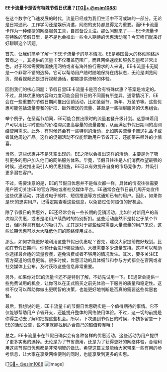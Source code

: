 **EE卡流量卡是否有特殊节假日优惠？[[TG💪+ @esim1088](https://t.me/s/esim1088)]**

在这个数字化飞速发展的时代，流量已经成为我们生活中不可或缺的一部分。无论是日常通讯、工作学习还是娱乐消遣，网络的支持都显得尤为重要。而EE卡流量卡作为一种便捷的网络服务工具，自然备受关注。那么问题来了——EE卡流量卡在特殊的节假日里，是不是也会推出一些令人期待的优惠活动呢？今天咱们就来好好聊聊这个话题。

首先，让我们简单了解一下EE卡流量卡的基本情况。EE是英国最大的移动网络运营商之一，其提供的流量卡不仅覆盖范围广，而且网络速度和服务质量都非常出色。对于经常需要跨国使用网络或者有海外旅行需求的人来说，EE卡流量卡无疑是一个非常不错的选择。它可以帮助用户随时随地保持在线状态，无论是浏览网页、观看视频还是进行视频通话，都能提供流畅的体验。

回到我们的核心问题：节假日里EE卡流量卡是否会有特殊优惠？答案是肯定的。不过，具体优惠的内容和力度可能会因节日的不同而有所差异。通常情况下，EE会在一些重要的节假日期间推出促销活动，比如圣诞节、新年、万圣节等。这些优惠可能包括流量套餐的折扣、额外赠送的流量、甚至是一些捆绑服务的优惠组合。

举个例子，在圣诞节期间，EE可能会推出限时的流量套餐升级计划。这意味着用户可以用比平时更低的价格购买更高容量的流量套餐，从而满足节假日期间的高网络使用需求。此外，有时候还会有一些特别的活动，比如购买流量卡赠送礼品卡或者其他周边产品。这样的促销活动不仅能帮助用户节省开支，还能带来额外的小惊喜。

当然，这些优惠并不是凭空出现的。EE之所以会推出这样的活动，主要是为了吸引更多的用户加入他们的网络服务体系。毕竟，节假日往往是人们消费欲望最强的时候，通过推出吸引人的优惠措施，EE可以有效提升自身的市场竞争力，并吸引更多潜在客户。

不过，需要注意的是，EE的节假日优惠并不是每次都一样，具体的情况往往需要用户密切关注EE的官方网站或者社交媒体平台。EE通常会在节日前几周开始宣传这些优惠活动，并通过电子邮件、短信推送等方式通知已有的用户。因此，如果你是EE的忠实用户，记得定期查看这些信息，以免错过任何超值的好机会。

除了节假日的优惠外，EE还经常会有一些长期的促销活动。比如针对新用户的首次购买优惠，或者是老用户续费时的特别折扣。这些活动虽然不是特定于某个节日，但同样具有很大的吸引力。尤其是对于那些经常需要大量流量的用户来说，这些长期优惠可以大大降低他们的网络使用成本。

那么，如何才能更好地利用这些节假日优惠呢？首先，建议大家提前做好规划。比如在节假日期间，你预计会进行哪些活动，大概需要多少流量支持。这样可以帮助你选择最合适的流量套餐，避免浪费或者不够用的情况发生。其次，要多关注EE官方渠道的信息更新。很多时候，优惠活动的具体细节和参与方式都会在官网或者社交媒体上公布，及时获取这些信息非常重要。

另外，如果你对EE的流量卡还不是特别了解，不妨先试用一下。EE通常会提供一些免费试用的机会，让你可以在正式购买之前先体验一下服务的质量和稳定性。这样不仅可以帮助你做出更明智的决策，也能更好地判断是否真的需要这些优惠套餐。

最后，我想说的是，EE卡流量卡的节假日优惠确实是一个值得期待的事情。它不仅能够帮助用户节省开支，还能提升整体的网络使用体验。不过，这一切的前提是你得主动去了解和把握这些机会。所以，下次遇到节假日的时候，不妨多留意一下EE的活动公告，说不定就能找到适合自己的超值套餐哦！

总之，EE卡流量卡在节假日确实会有各种各样的优惠活动，这些活动为用户提供了更多实惠的选择。无论是为了节省费用，还是为了获得更好的网络体验，合理利用这些节假日优惠都是非常明智的做法。希望这篇文章能给大家带来一些有用的参考信息，让大家在享受网络便利的同时，也能享受到更多的实惠。

[[TG💪+ @esim1088](https://t.me/s/esim1088) ![Image](https://i.postimg.cc/4NQfJmqS/Snipaste-2025-05-13-00-14-12.png)]